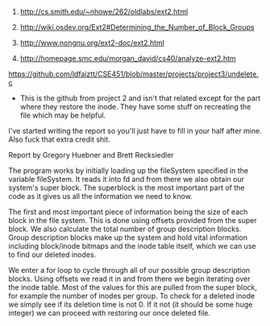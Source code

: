 1) http://cs.smith.edu/~nhowe/262/oldlabs/ext2.html

2) http://wiki.osdev.org/Ext2#Determining_the_Number_of_Block_Groups

3) http://www.nongnu.org/ext2-doc/ext2.html

4) http://homepage.smc.edu/morgan_david/cs40/analyze-ext2.htm

https://github.com/ldfaiztt/CSE451/blob/master/projects/project3/undelete.c
- This is the github from project 2 and isn't that related except for the part where they restore the inode. They have some stuff on recreating the file which may be helpful.

I've started writing the report so you'll just have to fill in your half after mine. Also fuck that extra credit shit.

Report
by Gregory Huebner and Brett Recksiedler

The program works by initially loading up the fileSystem specified in the variable fileSystem. It reads it into fd and from there we also obtain our system's super block. The superblock is the most important part of the code as it gives us all the information we need to know.

The first and most important piece of information being the size of each block in the file system. This is done using offsets provided from the super block. We also calculate the total number of group description blocks. Group description blocks make up the system and hold vital information including block/inode bitmaps and the inode table itself, which we can use to find our deleted inodes. 

We enter a for loop to cycle through all of our possible group description blocks. Using offsets we read it in and from there we begin iterating over the inode table. Most of the values for this are pulled from the super block, for example the number of inodes per group. To check for a deleted inode we simply see if its deletion time is not 0. If it not (it should be some huge integer) we can proceed with restoring our once deleted file.
